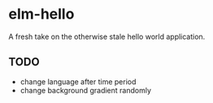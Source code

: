 # elm-hello

A fresh take on the otherwise stale hello world application.

## TODO

* change language after time period
* change background gradient randomly
